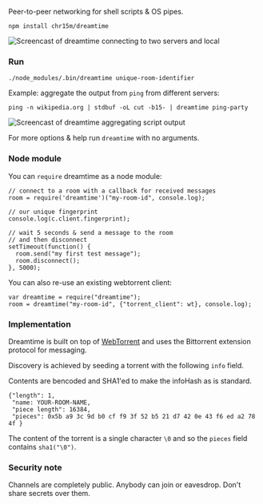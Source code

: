 Peer-to-peer networking for shell scripts & OS pipes.

	npm install chr15m/dreamtime

![Screencast of dreamtime connecting to two servers and local](./screencast.gif)

### Run

	./node_modules/.bin/dreamtime unique-room-identifier

Example: aggregate the output from `ping` from different servers:

`ping -n wikipedia.org | stdbuf -oL cut -b15- | dreamtime ping-party`

![Screencast of dreamtime aggregating script output](./screencast-2.gif)

For more options & help run `dreamtime` with no arguments.

### Node module

You can `require` dreamtime as a node module:

	// connect to a room with a callback for received messages
	room = require('dreamtime')("my-room-id", console.log);
	
	// our unique fingerprint
	console.log(c.client.fingerprint);
	
	// wait 5 seconds & send a message to the room
	// and then disconnect
	setTimeout(function() {
	  room.send("my first test message");
	  room.disconnect();
	}, 5000);

You can also re-use an existing webtorrent client:

	var dreamtime = require("dreamtime");
	room = dreamtime("my-room-id", {"torrent_client": wt}, console.log);

### Implementation

Dreamtime is built on top of [WebTorrent](https://webtorrent.io/) and uses the Bittorrent extension protocol for messaging.

Discovery is achieved by seeding a torrent with the following `info` field.

Contents are bencoded and SHA1'ed to make the infoHash as is standard.

	{"length": 1,
	 "name: YOUR-ROOM-NAME,
	 "piece length": 16384,
	 "pieces": 0x5b a9 3c 9d b0 cf f9 3f 52 b5 21 d7 42 0e 43 f6 ed a2 78 4f }

The content of the torrent is a single character `\0` and so the `pieces` field contains `sha1("\0")`.

### Security note

Channels are completely public. Anybody can join or eavesdrop. Don't share secrets over them.

